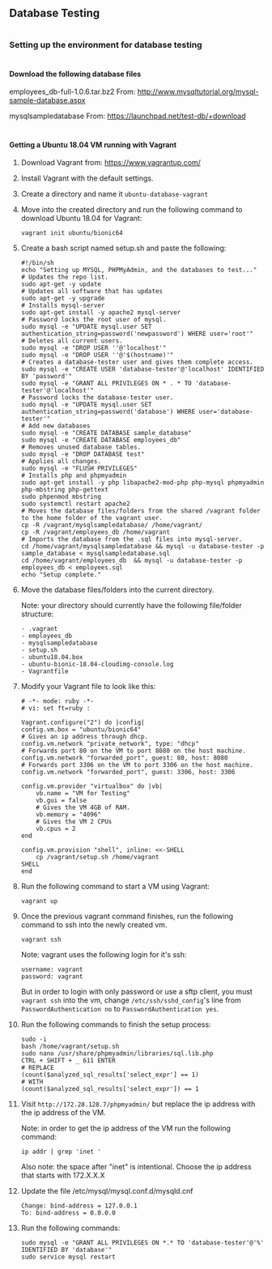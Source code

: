 ## Database Testing

#
### Setting up the environment for database testing

#
#### Download the following database files
employees_db-full-1.0.6.tar.bz2 From: http://www.mysqltutorial.org/mysql-sample-database.aspx

mysqlsampledatabase From: https://launchpad.net/test-db/+download

#
#### Getting a Ubuntu 18.04 VM running with Vagrant
1. Download Vagrant from: https://www.vagrantup.com/
2. Install Vagrant with the default settings.
3. Create a directory and name it ```ubuntu-database-vagrant```
4. Move into the created directory and run the following command to download Ubuntu 18.04 for Vagrant:
    ```
    vagrant init ubuntu/bionic64
    ```
5. Create a bash script named setup.sh and paste the following:
    ```
    #!/bin/sh
    echo "Setting up MYSQL, PHPMyAdmin, and the databases to test..."
    # Updates the repo list.
    sudo apt-get -y update
    # Updates all software that has updates
    sudo apt-get -y upgrade
    # Installs mysql-server
    sudo apt-get install -y apache2 mysql-server
    # Password locks the root user of mysql.
    sudo mysql -e "UPDATE mysql.user SET authentication_string=password('newpassword') WHERE user='root'"
    # Deletes all current users.
    sudo mysql -e "DROP USER ''@'localhost'"
    sudo mysql -e "DROP USER ''@'$(hostname)'"
    # Creates a database-tester user and gives them complete access.
    sudo mysql -e "CREATE USER 'database-tester'@'localhost' IDENTIFIED BY 'password'"
    sudo mysql -e "GRANT ALL PRIVILEGES ON * . * TO 'database-tester'@'localhost'"
    # Password locks the database-tester user.
    sudo mysql -e "UPDATE mysql.user SET authentication_string=password('database') WHERE user='database-tester'"
    # Add new databases
    sudo mysql -e "CREATE DATABASE sample_database"
    sudo mysql -e "CREATE DATABASE employees_db"
    # Removes unused database tables.
    sudo mysql -e "DROP DATABASE test"
    # Applies all changes.
    sudo mysql -e "FLUSH PRIVILEGES"
    # Installs php and phpmyadmin
    sudo apt-get install -y php libapache2-mod-php php-mysql phpmyadmin php-mbstring php-gettext
    sudo phpenmod mbstring
    sudo systemctl restart apache2
    # Moves the database files/folders from the shared /vagrant folder to the home folder of the vagrant user.
    cp -R /vagrant/mysqlsampledatabase/ /home/vagrant/
    cp -R /vagrant/employees_db /home/vagrant
    # Imports the database from the .sql files into mysql-server.
    cd /home/vagrant/mysqlsampledatabase && mysql -u database-tester -p sample_database < mysqlsampledatabase.sql
    cd /home/vagrant/employees_db  && mysql -u database-tester -p employees_db < employees.sql
    echo "Setup complete."
    ```
6. Move the database files/folders into the current directory.
    
    Note: your directory should currently have the following file/folder structure:
    
    ```
    - .vagrant
    - employees_db
    - mysqlsampledatabase
    - setup.sh
    - ubuntu18.04.box
    - ubuntu-bionic-18.04-cloudimg-console.log
    - Vagrantfile
    ```
7. Modify your Vagrant file to look like this:
    ```
    # -*- mode: ruby -*-
    # vi: set ft=ruby :

    Vagrant.configure("2") do |config|
    config.vm.box = "ubuntu/bionic64"
    # Gives an ip address through dhcp.
    config.vm.network "private_network", type: "dhcp"
    # Forwards port 80 on the VM to port 8080 on the host machine.
    config.vm.network "forwarded_port", guest: 80, host: 8080
    # Forwards port 3306 on the VM to port 3306 on the host machine.
    config.vm.network "forwarded_port", guest: 3306, host: 3306

    config.vm.provider "virtualbox" do |vb|
        vb.name = "VM for Testing"
        vb.gui = false
        # Gives the VM 4GB of RAM.
        vb.memory = "4096"
        # Gives the VM 2 CPUs
        vb.cpus = 2
    end

    config.vm.provision "shell", inline: <<-SHELL
        cp /vagrant/setup.sh /home/vagrant
    SHELL
    end
    ```

8. Run the following command to start a VM using Vagrant:
    ```
    vagrant up
    ```
9. Once the previous vagrant command finishes, run the following command to ssh into the newly created vm.
    ```
    vagrant ssh
    ```

    Note: vagrant uses the following login for it's ssh:
    ``` 
    username: vagrant
    password: vagrant
    ```

    But in order to login with only password or use a sftp client, you must ```vagrant ssh``` into the vm, change ```/etc/ssh/sshd_config```'s line from ```PasswordAuthentication no``` to ```PasswordAuthentication yes```.
10. Run the following commands to finish the setup process:
    ```
    sudo -i
    bash /home/vagrant/setup.sh
    sudo nano /usr/share/phpmyadmin/libraries/sql.lib.php
    CTRL + SHIFT + _ 611 ENTER
    # REPLACE 
    (count($analyzed_sql_results['select_expr'] == 1) 
    # WITH 
    (count($analyzed_sql_results['select_expr']) == 1
    ```
11. Visit ```http://172.28.128.7/phpmyadmin/``` but replace the ip address with the ip address of the VM.

    Note: in order to get the ip address of the VM run the following command: 
    ```
    ip addr | grep 'inet '
    ``` 
    Also note: the space after "inet" is intentional. Choose the ip address that starts with 172.X.X.X

12. Update the file /etc/mysql/mysql.conf.d/mysqld.cnf
    ```
    Change: bind-address = 127.0.0.1
    To: bind-address = 0.0.0.0
    ``` 

13. Run the following commands:
    ```
    sudo mysql -e "GRANT ALL PRIVILEGES ON *.* TO 'database-tester'@'%' IDENTIFIED BY 'database'"
    sudo service mysql restart
    ```